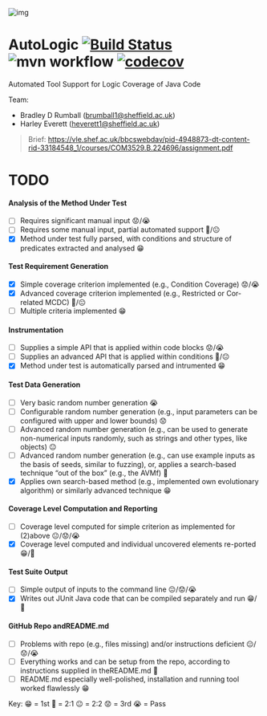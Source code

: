 ![img](https://lumcdn.ams3.cdn.digitaloceanspaces.com/Bradley/Artboard%201.png)

# AutoLogic [![Build Status](https://travis-ci.com/bradleyrumball/AutoLogic.svg?token=bHNU4yeXhHmC2AyddcFV&branch=main)](https://travis-ci.com/bradleyrumball/AutoLogic) ![mvn workflow](https://github.com/bradleyrumball/AutoLogic/actions/workflows/maven.yml/badge.svg) [![codecov](https://codecov.io/gh/bradleyrumball/AutoLogic/branch/main/graph/badge.svg?token=6FY7PS169E)](https://codecov.io/gh/bradleyrumball/AutoLogic)
Automated Tool Support for Logic Coverage of Java Code

Team:
- Bradley D Rumball (brumball1@sheffield.ac.uk)
- Harley Everett (heverett1@sheffield.ac.uk)

>Brief: https://vle.shef.ac.uk/bbcswebdav/pid-4948873-dt-content-rid-33184548_1/courses/COM3529.B.224696/assignment.pdf

# TODO

#### Analysis of the Method Under Test ####
- [ ] Requires significant manual input 😟/😭
- [ ] Requires some manual input, partial automated support 🙂/😐
- [X] Method under test fully parsed, with conditions and structure of predicates extracted and analysed 😁

#### Test Requirement Generation ####
- [X] Simple coverage criterion implemented (e.g., Condition Coverage) 😟/😭
- [X] Advanced coverage criterion implemented (e.g., Restricted or Cor-related MCDC) 🙂/😐
- [ ] Multiple criteria implemented 😁

#### Instrumentation ####
- [ ] Supplies a simple API that is applied within code blocks 😟/😭
- [ ] Supplies an advanced API that is applied within conditions 🙂/😐
- [X] Method under test is automatically parsed and intrumented 😁

#### Test Data Generation ####
- [ ] Very basic random number generation 😭
- [ ] Configurable random number generation (e.g., input parameters can be configured with upper and lower bounds) 😟
- [ ] Advanced random number generation (e.g., can be used to generate non-numerical inputs randomly, such as strings and other types, like objects) 😐
- [ ] Advanced random number generation (e.g., can use example inputs as the basis of seeds, similar to fuzzing), or, applies a search-based technique “out of the box” (e.g., the AVMf) 🙂
- [x] Applies  own  search-based  method  (e.g.,  implemented  own  evolutionary algorithm) or similarly advanced technique 😁

#### Coverage Level Computation and Reporting ####
- [ ] Coverage level computed for simple criterion as implemented for (2)above 😐/😟/😭
- [X] Coverage  level  computed  and  individual  uncovered  elements  re-ported 😁/🙂

#### Test Suite Output ####
- [ ] Simple output of inputs to the command line 😐/😟/😭
- [x] Writes out JUnit Java code that can be compiled separately and run 😁/🙂

#### GitHub Repo andREADME.md ####
- [ ] Problems with repo (e.g., files missing) and/or instructions deficient 😐/😟/😭
- [ ] Everything works and can be setup from the repo, according to instructions supplied in theREADME.md 🙂
- [ ] README.md especially  well-polished,  installation  and  running  tool worked flawlessly 😁

Key:
😁 = 1st
🙂 = 2:1 
😐 = 2:2
😟 = 3rd
😭 = Pass
